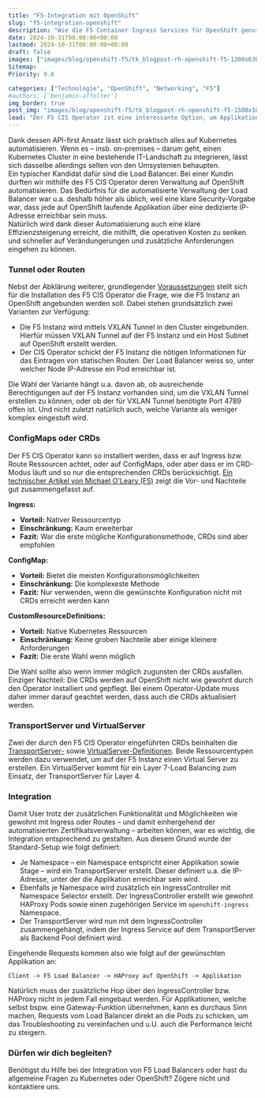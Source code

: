 ```yaml
---
title: "F5-Integration mit OpenShift"
slug: "f5-integration-openshift"
description: "Wie die F5 Container Ingress Services für OpenShift genutzt werden können"
date: 2024-10-31T00:00:00+00:00
lastmod: 2024-10-31T00:00:00+00:00
draft: false
images: ["images/blog/openshift-f5/tk_blogpost-rh-openshift-f5-1200x630.jpg"]
Sitemap:
Priority: 0.8

categories: ["Technologie", "OpenShift", "Networking", "F5"]
#authors: ['benjamin-affolter']
img_border: true
post_img: "images/blog/openshift-f5/tk_blogpost-rh-openshift-f5-1500x1000.jpg"
lead: "Der F5 CIS Operator ist eine interessante Option, um Applikationen automatisch über einen Enterprise Load Balancer erreichbar zu machen. Die Integration funktioniert aber unter Umständen nicht, wie das auf den ersten Blick erwartet werden könnte."
---
```


Dank dessen API-first Ansatz lässt sich praktisch alles auf Kubernetes automatisieren. Wenn es – insb. on-premises – darum geht, einen Kubernetes Cluster in eine bestehende IT-Landschaft zu integrieren, lässt sich dasselbe allerdings selten von den Umsystemen behaupten.\
Ein typischer Kandidat dafür sind die Load Balancer. Bei einer Kundin durften wir mithilfe des F5 CIS Operator deren Verwaltung auf OpenShift automatisieren. Das Bedürfnis für die automatisierte Verwaltung der Load Balancer war u.a. deshalb höher als üblich, weil eine klare Security-Vorgabe war, dass jede auf OpenShift laufende Applikation über eine dedizierte IP-Adresse erreichbar sein muss.\
Natürlich wird dank dieser Automatisierung auch eine klare Effizienzsteigerung erreicht, die mithilft, die operativen Kosten zu senken und schneller auf Verändungerungen und zusätzliche Anforderungen eingehen zu können.

### Tunnel oder Routen

Nebst der Abklärung weiterer, grundlegender [Voraussetzungen](https://clouddocs.f5.com/containers/latest/userguide/cis-installation.html#prerequisites) stellt sich für die Installation des F5 CIS Operator die Frage, wie die F5 Instanz an OpenShift angebunden werden soll. Dabei stehen grundsätzlich zwei Varianten zur Verfügung:

* Die F5 Instanz wird mittels VXLAN Tunnel in den Cluster eingebunden. Hierfür müssen VXLAN Tunnel auf der F5 Instanz und ein Host Subnet auf OpenShift erstellt werden.
* Der CIS Operator schickt der F5 Instanz die nötigen Informationen für das Eintragen von statischen Routen. Der Load Balancer weiss so, unter welcher Node IP-Adresse ein Pod erreichbar ist.

Die Wahl der Variante hängt u.a. davon ab, ob ausreichende Berechtigungen auf der F5 Instanz vorhanden sind, um die VXLAN Tunnel erstellen zu können, oder ob der für VXLAN Tunnel benötigte Port 4789 offen ist. Und nicht zuletzt natürlich auch, welche Variante als weniger komplex eingestuft wird.

### ConfigMaps oder CRDs

Der F5 CIS Operator kann so installiert werden, dass er auf Ingress bzw. Route Ressourcen achtet, oder auf ConfigMaps, oder aber dass er im CRD-Modus läuft und so nur die entsprechenden CRDs berücksichtigt. [Ein technischer Artikel von Michael O'Leary (F5)](https://community.f5.com/kb/technicalarticles/my-first-crd-deployment-with-cis/291159) zeigt die Vor- und Nachteile gut zusammengefasst auf.

**Ingress:**

* **Vorteil:** Nativer Ressourcentyp
* **Einschränkung:** Kaum erweiterbar
* **Fazit:** War die erste mögliche Konfigurationsmethode, CRDs sind aber empfohlen

**ConfigMap:**

* **Vorteil:** Bietet die meisten Konfigurationsmöglichkeiten
* **Einschränkung:** Die komplexeste Methode
* **Fazit:** Nur verwenden, wenn die gewünschte Konfiguration nicht mit CRDs erreicht werden kann

**CustomResourceDefinitions:**

* **Vorteil:** Native Kubernetes Ressourcen
* **Einschränkung:** Keine groben Nachteile aber einige kleinere Anforderungen
* **Fazit:** Die erste Wahl wenn möglich

Die Wahl sollte also wenn immer möglich zugunsten der CRDs ausfallen. Einziger Nachteil: Die CRDs werden auf OpenShift nicht wie gewohnt durch den Operator installiert und gepflegt. Bei einem Operator-Update muss daher immer darauf geachtet werden, dass auch die CRDs aktualisiert werden.

### TransportServer und VirtualServer

Zwei der durch den F5 CIS Operator eingeführten CRDs beinhalten die [TransportServer-](https://clouddocs.f5.com/containers/latest/userguide/crd/transportserver.html) sowie [VirtualServer-Definitionen](https://clouddocs.f5.com/containers/latest/userguide/crd/virtualserver.html). Beide Ressourcentypen werden dazu verwendet, um auf der F5 Instanz einen Virtual Server zu erstellen. Ein VirtualServer kommt für ein Layer 7-Load Balancing zum Einsatz, der TransportServer für Layer 4.

### Integration

Damit User trotz der zusätzlichen Funktionalität und Möglichkeiten wie gewohnt mit Ingress oder Routes – und damit einhergehend der automatisierten Zertifikatsverwaltung – arbeiten können, war es wichtig, die Integration entsprechend zu gestalten. Aus diesem Grund wurde der Standard-Setup wie folgt definiert:

* Je Namespace – ein Namespace entspricht einer Applikation sowie Stage – wird ein TransportServer erstellt. Dieser definiert u.a. die IP-Adresse, unter der die Applikation erreichbar sein wird.
* Ebenfalls je Namespace wird zusätzlich ein IngressController mit Namespace Selector erstellt. Der IngressController erstellt wie gewohnt HAProxy Pods sowie einen zugehörigen Service im `openshift-ingress` Namespace.
* Der TransportServer wird nun mit dem IngressController zusammengehängt, indem der Ingress Service auf dem TransportServer als Backend Pool definiert wird.

Eingehende Requests kommen also wie folgt auf der gewünschten Applikation an:

```text
Client -> F5 Load Balancer -> HAProxy auf OpenShift -> Applikation
```

Natürlich muss der zusätzliche Hop über den IngressController bzw. HAProxy nicht in jedem Fall eingebaut werden. Für Applikationen, welche selbst bspw. eine Gateway-Funktion übernehmen, kann es durchaus Sinn machen, Requests vom Load Balancer direkt an die Pods zu schicken, um das Troubleshooting zu vereinfachen und u.U. auch die Performance leicht zu steigern.

### Dürfen wir dich begleiten?

Benötigst du Hilfe bei der Integration von F5 Load Balancers oder hast du allgemeine Fragen zu Kubernetes oder OpenShift? Zögere nicht und kontaktiere uns.
